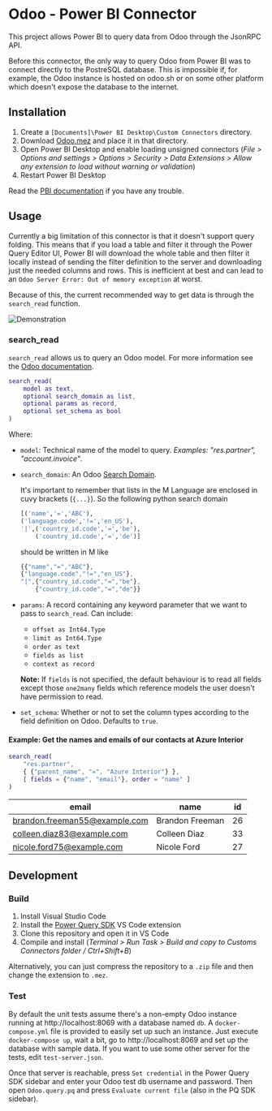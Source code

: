 # Odoo - Power BI Connector

This project allows Power BI to query data from Odoo through the JsonRPC API. 

Before this connector, the only way to query Odoo from Power BI was to connect directly to the PostreSQL database. This is impossible if, for example, the Odoo instance is hosted on odoo.sh or on some other platform which doesn't expose the database to the internet.

## Installation
1. Create a `[Documents]\Power BI Desktop\Custom Connectors` directory.
2. Download [Odoo.mez](https://github.com/tmijail/Odoo-Power-BI-Connector/releases) and place it in that directory.
3. Open Power BI Desktop and enable loading unsigned connectors (*File > Options and settings > Options > Security > Data Extensions > Allow any extension to load without warning or validation*)
4. Restart Power BI Desktop

Read the [PBI documentation](https://learn.microsoft.com/power-bi/connect-data/desktop-connector-extensibility#data-extension-security) if you have any trouble.

## Usage

Currently a big limitation of this connector is that it doesn't support query folding. This means that if you load a table and filter it through the Power Query Editor UI, Power BI will download the whole table and then filter it locally instead of sending the filter definition to the server and downloading just the needed columns and rows. This is inefficient at best and can lead to an `Odoo Server Error: Out of memory exception` at worst.

Because of this, the current recommended way to get data is through the `search_read` function.

![Demonstration](usage.gif)

### search_read

`search_read` allows us to query an Odoo model. For more information see the [Odoo documentation](https://www.odoo.com/documentation/master/webservices/odoo.html#search-and-read). 

```M
search_read(
    model as text, 
    optional search_domain as list, 
    optional params as record, 
    optional set_schema as bool
)
```

Where:

 - `model`: Technical name of the model to query. *Examples: "res.partner", "account.invoice"*.

 - `search_domain`: An Odoo [Search Domain](https://www.odoo.com/documentation/master/reference/orm.html#reference-orm-domains). 
 
    It's important to remember that lists in the M Language are enclosed in cuvy brackets (`{...}`). So the following python search domain

    ```python
    [('name','=','ABC'),
    ('language.code','!=','en_US'),
    '|',('country_id.code','=','be'),
        ('country_id.code','=','de')]
    ```
    should be written in M like

    ```M
    {{"name","=","ABC"},
    {"language.code","!=","en_US"},
    "|",{"country_id.code","=","be"},
        {"country_id.code","=","de"}}
    ```

 - `params`: A record containing any keyword parameter that we want to pass to `search_read`. Can include:

   - `offset as Int64.Type`
   - `limit as Int64.Type`
   - `order as text`
   - `fields as list`
   - `context as record`

    **Note:** If `fields` is not specified, the default behaviour is to read all fields except those `one2many` fields which reference models the user doesn't have permission to read.

 - `set_schema`: Whether or not to set the column types according to the field definition on Odoo. Defaults to `true`.

#### Example: Get the names and emails of our contacts at Azure Interior

```M
search_read(
    "res.partner",
    { {"parent_name", "=", "Azure Interior"} },
    [ fields = {"name", "email"}, order = "name" ]
)
```

| email                         | name            | id |
| ----------------------------- | --------------- | -- |
| brandon.freeman55@example.com | Brandon Freeman | 26 |
| colleen.diaz83@example.com    | Colleen Diaz    | 33 |
| nicole.ford75@example.com     | Nicole Ford     | 27 |


## Development

### Build
1. Install Visual Studio Code
2. Install the [Power Query SDK](https://marketplace.visualstudio.com/items?itemName=PowerQuery.vscode-powerquery-sdk) VS Code extension
3. Clone this repository and open it in VS Code
5. Compile and install (*Terminal > Run Task > Build and copy to Customs Connectors folder / Ctrl+Shift+B*)

Alternatively, you can just compress the repository to a `.zip` file and then change the extension to `.mez`.

### Test
By default the unit tests assume there's a non-empty Odoo instance running at http://localhost:8069 with a database named `db`. A `docker-compose.yml` file is provided to easily set up such an instance. Just execute `docker-compose up`, wait a bit, go to http://localhost:8069 and set up the database with sample data. If you want to use some other server for the tests, edit `test-server.json`.

Once that server is reachable, press `Set credential` in the Power Query SDK sidebar and enter your Odoo test db username and password. Then open `Odoo.query.pq` and press `Evaluate current file` (also in the PQ SDK sidebar).
